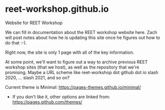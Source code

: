 # reet-workshop.github.io
Website for REET Workshop

We can fill in documentation about the REET workshop website here. Zach will post notes about how he is updating this site once he figures out how to do that :-).

Right now, the site is only 1 page with all of the key information.

At some point, we'll want to figure out a way to archive previous REET workshop sites (that we host), as well as the repository that we're promising. Maybe a URL scheme like reet-workshop dot github dot io slash 2020, ... slash 2021, and so on?

Current theme is Minimal: https://pages-themes.github.io/minimal/
* If you don't like it, other options are linked from: https://pages.github.com/themes/
